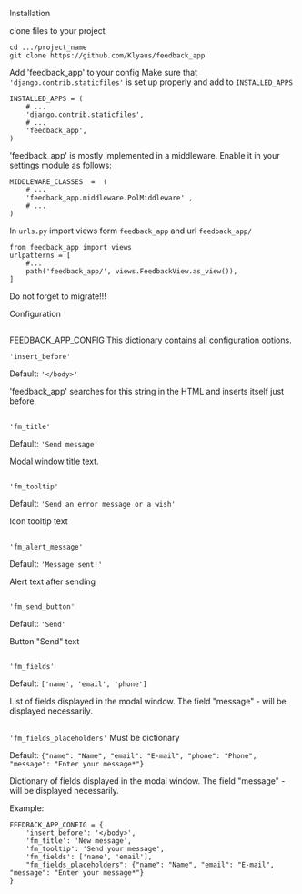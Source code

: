 Installation

clone files to your project  
```
cd .../project_name
git clone https://github.com/Klyaus/feedback_app
```
Add 'feedback_app' to your config
Make sure that `'django.contrib.staticfiles'` is set up properly and add to `INSTALLED_APPS`
```
INSTALLED_APPS = (
    # ...
    'django.contrib.staticfiles',
    # ...
    'feedback_app',
)

```
'feedback_app' is mostly implemented in a middleware. Enable it in your settings module as follows:
```
MIDDLEWARE_CLASSES  =  ( 
    # ... 
    'feedback_app.middleware.PolMiddleware' , 
    # ... 
)
```
In `urls.py` import views form `feedback_app` and url `feedback_app/`
```
from feedback_app import views
urlpatterns = [
    #...
    path('feedback_app/', views.FeedbackView.as_view()),
]
```

Do not forget to migrate!!!


Configuration
##
FEEDBACK_APP_CONFIG
This dictionary contains all configuration options.

`'insert_before'`

Default: `'</body>'`

'feedback_app' searches for this string in the HTML and inserts itself just before.
##
`'fm_title'`

Default: `'Send message'`

Modal window title text.

##
`'fm_tooltip'`

Default: `'Send an error message or a wish'`

Icon tooltip text

##
`'fm_alert_message'`

Default: `'Message sent!'`

Alert text after sending

##
`'fm_send_button'`

Default: `'Send'`

Button "Send" text

##
`'fm_fields'`

Default: `['name', 'email', 'phone']`

List of fields displayed in the modal window. 
The field "message" - will be displayed necessarily.
##
`'fm_fields_placeholders'`
Must be dictionary

Default: `{"name": "Name", "email": "E-mail", "phone": "Phone", "message": "Enter your message*"}`

Dictionary of fields displayed in the modal window. 
The field "message" - will be displayed necessarily.

Example:
```
FEEDBACK_APP_CONFIG = {
    'insert_before': '</body>',
    'fm_title': 'New message',
    'fm_tooltip': 'Send your message',
    'fm_fields': ['name', 'email'],
    "fm_fields_placeholders": {"name": "Name", "email": "E-mail", "message": "Enter your message*"}
}
```
